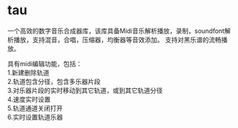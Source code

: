 # tau
  一个高效的数字音乐合成器库，该库具备Midi音乐解析播放，录制，soundfont解析播放，支持混音，合唱，压缩器，均衡器等音效添加。
支持对黑乐谱的流畅播放。

具有midi编辑功能，包括：  
1.新建删除轨道  
2.轨道包含分径，包含多乐器片段  
3.对乐器片段的实时移动到其它轨道，或到其它轨道分径  
4.速度实时设置  
5.轨道通道关闭打开  
6.实时设置轨道乐器  
